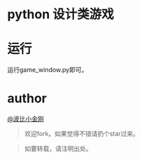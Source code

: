 # python 设计类游戏


# 运行
运行game_window.py即可。


# author
<a href="https://github.com/cbbfcd">@波比小金刚</a>

>欢迎fork。如果觉得不错请扔个star过来。

> 如要转载，请注明出处。